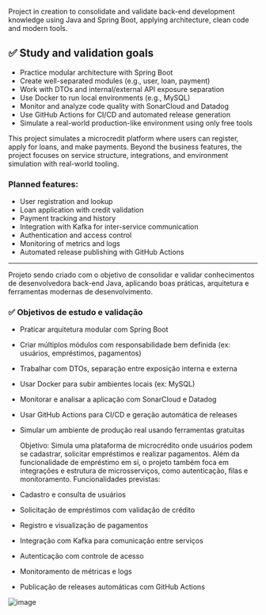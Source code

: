 Project in creation to consolidate and validate back-end development knowledge using Java and Spring Boot, applying architecture, clean code and modern tools.

## ✅ Study and validation goals

- Practice modular architecture with Spring Boot
- Create well-separated modules (e.g., user, loan, payment)
- Work with DTOs and internal/external API exposure separation
- Use Docker to run local environments (e.g., MySQL)
- Monitor and analyze code quality with SonarCloud and Datadog
- Use GitHub Actions for CI/CD and automated release generation
- Simulate a real-world production-like environment using only free tools

This project simulates a microcredit platform where users can register, apply for loans, and make payments. Beyond the business features, the project focuses on service structure, integrations, and environment simulation with real-world tooling.

### Planned features:

- User registration and lookup
- Loan application with credit validation
- Payment tracking and history
- Integration with Kafka for inter-service communication
- Authentication and access control
- Monitoring of metrics and logs
- Automated release publishing with GitHub Actions


-----------------------------


Projeto sendo criado com o objetivo de consolidar e validar conhecimentos de desenvolvedora back-end Java, aplicando boas práticas, arquitetura e ferramentas modernas de desenvolvimento.

### ✅ Objetivos de estudo e validação
- Praticar arquitetura modular com Spring Boot
- Criar múltiplos módulos com responsabilidade bem definida (ex: usuários, empréstimos, pagamentos)
- Trabalhar com DTOs, separação entre exposição interna e externa
- Usar Docker para subir ambientes locais (ex: MySQL)
- Monitorar e analisar a aplicação com SonarCloud e Datadog
- Usar GitHub Actions para CI/CD e geração automática de releases
- Simular um ambiente de produção real usando ferramentas gratuitas

  Objetivo:
Simula uma plataforma de microcrédito onde usuários podem se cadastrar, solicitar empréstimos e realizar pagamentos. Além da funcionalidade de empréstimo em si, o projeto também foca em integrações e estrutura de microsserviços, como autenticação, filas e monitoramento.
Funcionalidades previstas:
- Cadastro e consulta de usuários
- Solicitação de empréstimos com validação de crédito
- Registro e visualização de pagamentos
- Integração com Kafka para comunicação entre serviços
- Autenticação com controle de acesso
- Monitoramento de métricas e logs
- Publicação de releases automáticas com GitHub Actions


![image](https://github.com/user-attachments/assets/e3856f96-11fe-4bc7-817a-1dc6b5368c2d)
